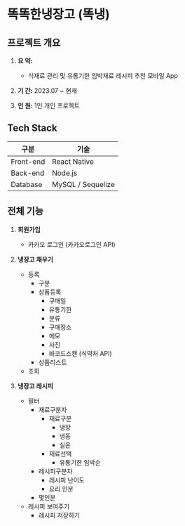 
# 똑똑한냉장고 (똑냉)

## **프로젝트 개요**


1. **요 약:**
    - 식재료 관리 및 유통기한 임박재료 레시피 추천 모바일 App
    
2. **기 간:** 2023.07 ~ 현재
3. **인 원:** 1인 개인 프로젝트



## Tech Stack



| 구분 | 기술 |
| --- | --- |
| Front-end | React Native  |
| Back-end | Node.js  |
| Database | MySQL / Sequelize |



## 전체 기능

1. **회원가입**
    - 카카오 로그인 (카카오로그인 API)
    
2. **냉장고 채우기**
    - 등록
        - 구분
        - 상품등록
            - 구매일
            - 유통기한
            - 분류
            - 구매장소
            - 메모
            - 사진
            - 바코드스캔 (식약처 API)
        - 상품리스트
    - 조회
    
3. **냉장고 레시피**
    - 필터
        - 재료구분자
            - 재료구분
                - 냉장
                - 냉동
                - 실온
            - 재료선택
                - 유통기한 임박순
        - 레시피구분자
            - 레시피 난이도
            - 요리 인분
        - 몇인분
    - 레시피 보여주기
        - 레시피 저장하기
